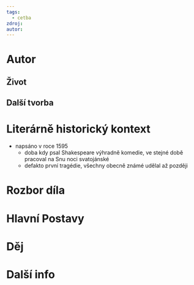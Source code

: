 ```yaml
---
tags:
  - cetba
zdroj: 
autor:
---
```

# Autor

## Život

## Další tvorba

# Literárně historický kontext
- napsáno v roce 1595
	- doba kdy psal Shakespeare výhradně komedie, ve stejné době pracoval na Snu noci svatojánské
	- defakto první tragédie, všechny obecně známé udělal až později

# Rozbor díla

# Hlavní Postavy

# Děj


# Další info
